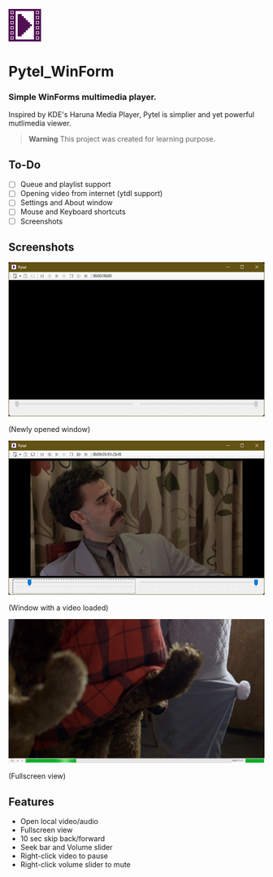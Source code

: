 ![Pytel (WinForm)](https://github.com/pisekpiskovec/Pytel_WinForm/blob/master/Pytel_WinForm/Resources/pytel_icon_64.png)

# Pytel_WinForm

### Simple WinForms multimedia player.

Inspired by KDE's Haruna Media Player, Pytel is simplier and yet powerful mutlimedia viewer.

> **Warning** This project was created for learning purpose.

## To-Do

* [ ] Queue and playlist support
* [ ] Opening video from internet (ytdl support)
* [ ] Settings and About window
* [ ] Mouse and Keyboard shortcuts
* [ ] Screenshots

## Screenshots

![Newly opened window](https://github.com/pisekpiskovec/Pytel_WinForm/blob/master/Pytel_WinForm/readme_resources/pytel_new_window.png)

(Newly opened window)

![Window with a video loaded](https://github.com/pisekpiskovec/Pytel_WinForm/blob/master/Pytel_WinForm/readme_resources/pytel_video_loaded.png)

(Window with a video loaded)

![Fullscreen view](https://github.com/pisekpiskovec/Pytel_WinForm/blob/master/Pytel_WinForm/readme_resources/pytel_video_fullscreen.png)

(Fullscreen view)

## Features

* Open local video/audio
* Fullscreen view
* 10 sec skip back/forward
* Seek bar and Volume slider
* Right-click video to pause
* Right-click volume slider to mute
